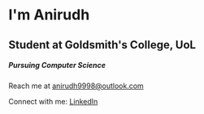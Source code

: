 # I'm Anirudh



## Student at Goldsmith's College, UoL

##### Pursuing Computer Science

Reach me at anirudh9998@outlook.com

Connect with me:
[LinkedIn](www.linkedin.com/in/01aps)
